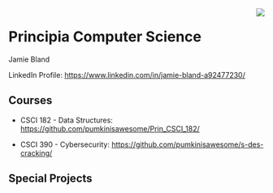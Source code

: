 <img src="assets/logo.png" align="right" />

# Principia Computer Science
Jamie Bland

LinkedIn Profile: https://www.linkedin.com/in/jamie-bland-a92477230/

[//]: # (Use this area to describe the program, focused study, and experiences.  This is a secondary area where you can talk about yourself to future employers.)

[//]: # (Be sure all repositories are Public once the class has concluded, so employers can see your work.)

## Courses

- CSCI 182 - Data Structures: https://github.com/pumkinisawesome/Prin_CSCI_182/

- CSCI 390 - Cybersecurity: https://github.com/pumkinisawesome/s-des-cracking/

## Special Projects
